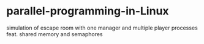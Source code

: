 # parallel-programming-in-Linux

simulation of escape room with one manager and multiple player processes feat. shared memory and semaphores
